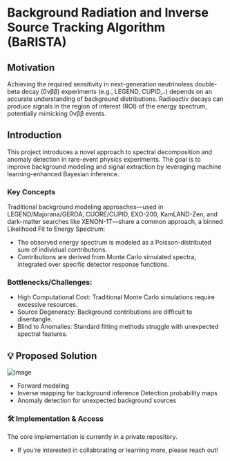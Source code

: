 
# Background Radiation and Inverse Source Tracking Algorithm (BaRISTA)

## Motivation

Achieving the required sensitivity in next-generation neutrinoless double-beta decay (0νββ) experiments (e.g., LEGEND, CUPID,..) depends on an accurate understanding of background distributions. Radioactiv decays can produce signals in the region of interest (ROI) of the energy spectrum, potentially mimicking 0νββ events.

## Introduction

This project introduces a novel approach to spectral decomposition and anomaly detection in rare-event physics experiments. The goal is to improve background modeling and signal extraction by leveraging machine learning-enhanced Bayesian inference.

### Key Concepts

Traditional background modeling approaches—used in LEGEND/Majorana/GERDA, CUORE/CUPID, EXO-200, KamLAND-Zen, and dark-matter searches like XENON-1T—share a common approach, a binned Likelihood Fit to Energy Spectrum:
- The observed energy spectrum is modeled as a Poisson-distributed sum of individual contributions.
- Contributions are derived from Monte Carlo simulated spectra, integrated over specific detector response functions.

### Bottlenecks/Challenges:
- High Computational Cost: Traditional Monte Carlo simulations require excessive resources.
- Source Degeneracy: Background contributions are difficult to disentangle.
- Blind to Anomalies: Standard fitting methods struggle with unexpected spectral features.

## 💡 Proposed Solution

![image](https://github.com/user-attachments/assets/a71f20da-346d-4385-88f6-cc20fe04ce86)


- Forward modeling
- Inverse mapping for background inference
Detection probability maps
- Anomaly detection for unexpected background sources

### 🛠 Implementation & Access

The core implementation is currently in a private repository.
- If you’re interested in collaborating or learning more, please reach out!
